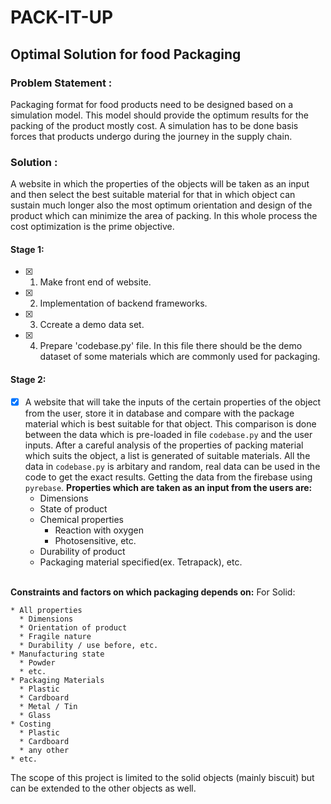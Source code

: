 # **PACK-IT-UP**
## **Optimal Solution for food Packaging**


### Problem Statement :
Packaging format for food products need to be designed based on a simulation model.
This model should provide the optimum results for the packing of the product mostly cost.
A simulation has to be done basis forces that products undergo during the journey in the supply chain.

### Solution :
A website in which the properties of the objects will be taken as an input and then select the best suitable material for that in which
object can sustain much longer also the most optimum orientation and design of the product which can minimize the area of packing.
In this whole process the cost optimization is the prime objective.


#### Stage 1:
- [x] 1. Make front end of website.
- [x] 2. Implementation of backend frameworks.
- [x] 3. Ccreate a demo data set.
- [x] 4. Prepare 'codebase.py' file. In this file there should be the demo dataset of some materials which are commonly used for packaging.


#### Stage 2:
- [x] A website that will take the inputs of the certain properties of the object from the user, store it in database and compare with the package material which is best suitable for that object.
This comparison is done between the data which is pre-loaded in file `codebase.py` and the user inputs. After a careful analysis of the properties of packing material which suits the object, a list is generated of suitable materials.
All the data in `codebase.py` is arbitary and random, real data can be used in the code to get the exact results.
Getting the data from the firebase using `pyrebase`.
<strong>Properties which are taken as an input from the users are: </strong>
   * Dimensions
   * State of product
   * Chemical properties
      * Reaction with oxygen
      * Photosensitive, etc.
   * Durability of product
   * Packaging material specified(ex. Tetrapack), etc.
   <br>
<strong>Constraints and factors on which packaging depends on:</strong>
For Solid:

    * All properties
      * Dimensions
      * Orientation of product
      * Fragile nature
      * Durability / use before, etc.
    * Manufacturing state
      * Powder
      * etc.
    * Packaging Materials
      * Plastic
      * Cardboard
      * Metal / Tin
      * Glass
    * Costing
      * Plastic
      * Cardboard
      * any other
    * etc.

The scope of this project is limited to the solid objects (mainly biscuit) but can be extended to the other objects as well.

